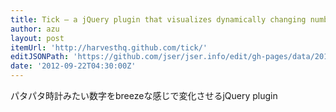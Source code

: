 ```yaml
---
title: Tick — a jQuery plugin that visualizes dynamically changing numbers
author: azu
layout: post
itemUrl: 'http://harvesthq.github.com/tick/'
editJSONPath: 'https://github.com/jser/jser.info/edit/gh-pages/data/2012/09/index.json'
date: '2012-09-22T04:30:00Z'
---
```

パタパタ時計みたい数字をbreezeな感じで変化させるjQuery plugin
